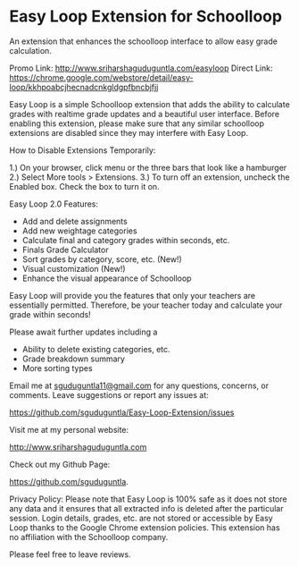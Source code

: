 Easy Loop Extension for Schoolloop
================================
An extension that enhances the schoolloop interface to allow easy grade calculation.

Promo Link: http://www.sriharshaguduguntla.com/easyloop
Direct Link: https://chrome.google.com/webstore/detail/easy-loop/kkhpoabcjhecnadcnkgldgpfbncbjfjj

Easy Loop is a simple Schoolloop extension that adds the ability to calculate grades with realtime grade updates and a beautiful user interface. Before enabling this extension, please make sure that any similar schoolloop extensions are disabled since they may interfere with Easy Loop. 

How to Disable Extensions Temporarily: 

1.) On your browser, click menu or the three bars that look like a hamburger
2.) Select More tools > Extensions.
3.) To turn off an extension, uncheck the Enabled box. Check the box to turn it on.

Easy Loop 2.0 Features:  

 - Add and delete assignments
 - Add new weightage categories
 - Calculate final and category grades within seconds, etc.
 - Finals Grade Calculator
 - Sort grades by category, score, etc. (New!)
 - Visual customization (New!)
 - Enhance the visual appearance of Schoolloop 

Easy Loop will provide you the features that only your teachers are essentially permitted. Therefore, be your teacher today and calculate your grade within seconds! 

Please await further updates including a

 - Ability to delete existing categories, etc. 
 - Grade breakdown summary
 - More sorting types

Email me at sguduguntla11@gmail.com for any questions, concerns, or comments. Leave suggestions or report any issues at:

https://github.com/sguduguntla/Easy-Loop-Extension/issues 

Visit me at my personal website: 

http://www.sriharshaguduguntla.com

Check out my Github Page: 

https://github.com/sguduguntla. 

Privacy Policy: Please note that Easy Loop is 100% safe as it does not store any data and it ensures that all extracted info is deleted after the particular session. Login details, grades, etc. are not stored or accessible by Easy Loop thanks to the Google Chrome extension policies. This extension has no affiliation with the Schoolloop company. 

Please feel free to leave reviews.
